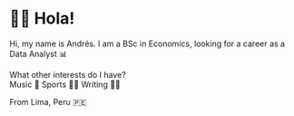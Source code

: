 # 👋🏼 Hola!

Hi, my name is Andrés. I am a BSc in Economics, looking for a career as a Data Analyst 📊

What other interests do I have?   
Music 🎹 Sports 🏋🏻 Writing ✍🏼

From Lima, Peru 🇵🇪


<!---
andres99rojas/andres99rojas is a ✨ special ✨ repository because its `README.md` (this file) appears on your GitHub profile.
You can click the Preview link to take a look at your changes.
--->
